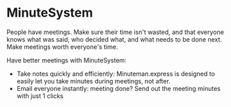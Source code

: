 # MinuteSystem

People have meetings. Make sure their time isn't wasted, and that everyone knows what was said, who decided what, and what needs to be done next. 
Make meetings worth everyone's time.

Have better meetings with MinuteSystem:

- Take notes quickly and efficiently: Minuteman.express is designed to easily let you take minutes during meetings, not after.
- Email everyone instantly: meeting done? Send out the meeting minutes with just 1 clicks
